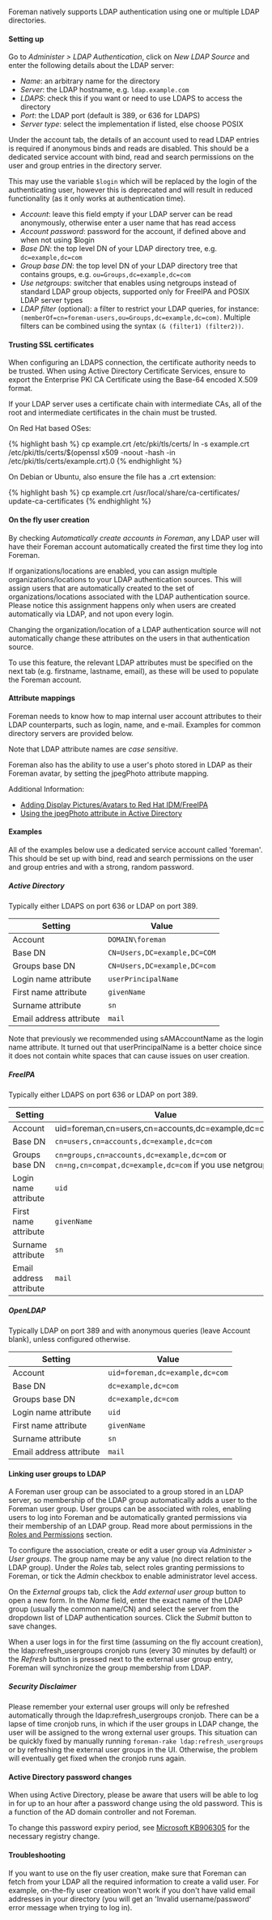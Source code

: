 
Foreman natively supports LDAP authentication using one or multiple LDAP directories.

#### Setting up

Go to *Administer > LDAP Authentication*, click on *New LDAP Source* and enter the following details about the LDAP server:

* *Name*: an arbitrary name for the directory
* *Server*: the LDAP hostname, e.g. `ldap.example.com`
* *LDAPS*: check this if you want or need to use LDAPS to access the directory
* *Port*: the LDAP port (default is 389, or 636 for LDAPS)
* *Server type*: select the implementation if listed, else choose POSIX

Under the account tab, the details of an account used to read LDAP entries is required if anonymous binds and reads are disabled.  This should be a dedicated service account with bind, read and search permissions on the user and group entries in the directory server.

This may use the variable `$login` which will be replaced by the login of the authenticating user, however this is deprecated and will result in reduced functionality (as it only works at authentication time).

* *Account*: leave this field empty if your LDAP server can be read anonymously, otherwise enter a user name that has read access
* *Account password*: password for the account, if defined above and when not using $login
* *Base DN*: the top level DN of your LDAP directory tree, e.g. `dc=example,dc=com`
* *Group base DN*: the top level DN of your LDAP directory tree that contains groups, e.g. `ou=Groups,dc=example,dc=com`
* *Use netgroups*: switcher that enables using netgroups instead of standard LDAP group objects, supported only for FreeIPA and POSIX LDAP server types
* *LDAP filter* (optional): a filter to restrict your LDAP queries, for instance: ```(memberOf=cn=foreman-users,ou=Groups,dc=example,dc=com)```. Multiple filters can be combined using the syntax ```(& (filter1) (filter2))```.

#### Trusting SSL certificates

When configuring an LDAPS connection, the certificate authority needs to be trusted.
When using Active Directory Certificate Services, ensure to export the Enterprise PKI CA Certificate using the Base-64 encoded X.509 format.

If your LDAP server uses a certificate chain with intermediate CAs, all of the root and intermediate certificates in the chain must be trusted.

On Red Hat based OSes:

{% highlight bash %}
cp example.crt /etc/pki/tls/certs/
ln -s example.crt /etc/pki/tls/certs/$(openssl x509 -noout -hash -in /etc/pki/tls/certs/example.crt).0
{% endhighlight %}

On Debian or Ubuntu, also ensure the file has a .crt extension:

{% highlight bash %}
cp example.crt /usr/local/share/ca-certificates/
update-ca-certificates
{% endhighlight %}

#### On the fly user creation

By checking *Automatically create accounts in Foreman*, any LDAP user will have their Foreman account automatically created the first time they log into Foreman.

If organizations/locations are enabled, you can assign multiple organizations/locations to your LDAP authentication sources. This will assign users that are automatically created to the set of organizations/locations associated with the LDAP authentication source. Please notice this assignment happens only when users are created automatically via LDAP, and not upon every login.

Changing the organization/location of a LDAP authentication source will not automatically change these attributes on the users in that authentication source.

To use this feature, the relevant LDAP attributes must be specified on the next tab (e.g. firstname, lastname, email), as these will be used to populate the Foreman account.

#### Attribute mappings

Foreman needs to know how to map internal user account attributes to their LDAP counterparts, such as login, name, and e-mail. Examples for common directory servers are provided below.

Note that LDAP attribute names are *case sensitive*.

Foreman also has the ability to use a user's photo stored in LDAP as their Foreman avatar, by setting the jpegPhoto attribute mapping.

Additional Information:

* [Adding Display Pictures/Avatars to Red Hat IDM/FreeIPA](https://www.dalemacartney.com/2013/12/05/adding-display-picturesavatars-red-hat-idmfreeipa/)
* [Using the jpegPhoto attribute in Active Directory](https://docs.microsoft.com/en-us/archive/blogs/btrst4/using-the-jpegphoto-attribute-in-ad-part-i)

#### Examples

All of the examples below use a dedicated service account called 'foreman'.  This should be set up with bind, read and search permissions on the user and group entries and with a strong, random password.

##### Active Directory

Typically either LDAPS on port 636 or LDAP on port 389.

<div>
  <table class="table table-bordered table-condensed">
    <thead>
      <tr>
        <th>Setting</th>
        <th>Value</th>
      </tr>
    </thead>
    <tbody>
      <tr>
        <td>Account</td>
        <td><code>DOMAIN\foreman</code></td>
      </tr>
      <tr>
        <td>Base DN</td>
        <td><code>CN=Users,DC=example,DC=COM</code></td>
      </tr>
      <tr>
        <td>Groups base DN</td>
        <td><code>CN=Users,DC=example,DC=com</code></td>
      </tr>
      <tr>
        <td>Login name attribute</td>
        <td><code>userPrincipalName</code></td>
      </tr>
      <tr>
        <td>First name attribute</td>
        <td><code>givenName</code></td>
      </tr>
      <tr>
        <td>Surname attribute</td>
        <td><code>sn</code></td>
      </tr>
      <tr>
        <td>Email address attribute</td>
        <td><code>mail</code></td>
      </tr>
    </tbody>
  </table>
</div>

Note that previously we recommended using sAMAccountName as the login name attribute. It turned out that userPrincipalName is a better choice since it does not contain white spaces that can cause issues on user creation.

##### FreeIPA

Typically either LDAPS on port 636 or LDAP on port 389.

<div>
  <table class="table table-bordered table-condensed">
    <thead>
      <tr>
        <th>Setting</th>
        <th>Value</th>
      </tr>
    </thead>
    <tbody>
      <tr>
        <td>Account</td>
        <td>uid=foreman,cn=users,cn=accounts,dc=example,dc=com</td>
      </tr>
      <tr>
        <td>Base DN</td>
        <td><code>cn=users,cn=accounts,dc=example,dc=com</code></td>
      </tr>
      <tr>
        <td>Groups base DN</td>
        <td><code>cn=groups,cn=accounts,dc=example,dc=com</code> or <code>cn=ng,cn=compat,dc=example,dc=com</code> if you use netgroups</td>
      </tr>
      <tr>
        <td>Login name attribute</td>
        <td><code>uid</code></td>
      </tr>
      <tr>
        <td>First name attribute</td>
        <td><code>givenName</code></td>
      </tr>
      <tr>
        <td>Surname attribute</td>
        <td><code>sn</code></td>
      </tr>
      <tr>
        <td>Email address attribute</td>
        <td><code>mail</code></td>
      </tr>
    </tbody>
  </table>
</div>

##### OpenLDAP

Typically LDAP on port 389 and with anonymous queries (leave Account blank), unless configured otherwise.

<div>
  <table class="table table-bordered table-condensed">
    <thead>
      <tr>
        <th>Setting</th>
        <th>Value</th>
      </tr>
    </thead>
    <tbody>
      <tr>
        <td>Account</td>
        <td><code>uid=foreman,dc=example,dc=com</code></td>
      </tr>
      <tr>
        <td>Base DN</td>
        <td><code>dc=example,dc=com</code></td>
      </tr>
      <tr>
        <td>Groups base DN</td>
        <td><code>dc=example,dc=com</code></td>
      </tr>
      <tr>
        <td>Login name attribute</td>
        <td><code>uid</code></td>
      </tr>
      <tr>
        <td>First name attribute</td>
        <td><code>givenName</code></td>
      </tr>
      <tr>
        <td>Surname attribute</td>
        <td><code>sn</code></td>
      </tr>
      <tr>
        <td>Email address attribute</td>
        <td><code>mail</code></td>
      </tr>
    </tbody>
  </table>
</div>

#### Linking user groups to LDAP

A Foreman user group can be associated to a group stored in an LDAP server, so membership of the LDAP group automatically adds a user to the Foreman user group.  User groups can be associated with roles, enabling users to log into Foreman and be automatically granted permissions via their membership of an LDAP group.  Read more about permissions in the [Roles and Permissions](/manuals/{{page.version}}/index.html#4.1.2RolesandPermissions) section.

To configure the association, create or edit a user group via *Administer > User groups*.  The group name may be any value (no direct relation to the LDAP group).  Under the *Roles* tab, select roles granting permissions to Foreman, or tick the *Admin* checkbox to enable administrator level access.

On the *External groups* tab, click the *Add external user group* button to open a new form.  In the *Name* field, enter the exact name of the LDAP group (usually the common name/CN) and select the server from the dropdown list of LDAP authentication sources.  Click the *Submit* button to save changes.

When a user logs in for the first time (assuming on the fly account creation), the ldap:refresh_usergroups cronjob runs (every 30 minutes by default) or the *Refresh* button is pressed next to the external user group entry, Foreman will synchronize the group membership from LDAP.

##### Security Disclaimer

Please remember your external user groups will only be refreshed automatically through the ldap:refresh_usergroups cronjob. There can be a lapse of time cronjob runs, in which if the user groups in LDAP change, the user will be assigned to the wrong external user groups. This situation can be quickly fixed by manually running ```foreman-rake ldap:refresh_usergroups``` or by refreshing the external user groups in the UI. Otherwise, the problem will eventually get fixed when the cronjob runs again.

#### Active Directory password changes

When using Active Directory, please be aware that users will be able to log in for up to an hour after a password change using the old password. This is a function of the AD domain controller and not Foreman.

To change this password expiry period, see [Microsoft KB906305](https://support.microsoft.com/en-us/kb/906305) for the necessary registry change.

#### Troubleshooting

If you want to use on the fly user creation, make sure that Foreman can fetch from your LDAP all the required information to create a valid user.
For example, on-the-fly user creation won't work if you don't have valid email addresses in your directory (you will get an 'Invalid username/password' error message when trying to log in).

